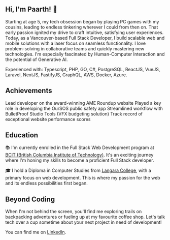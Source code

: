 ## Hi, I'm Paarth! 💖
Starting at age 5, my tech obsession began by playing PC games with my cousins, leading to endless tinkering wherever I could from then on. That early passion ignited my drive to craft intuitive, satisfying user experiences. Today, as a Vancouver-based Full Stack Developer, I build scalable web and mobile solutions with a laser focus on seamless functionality. I love problem-solving in collaborative teams and quickly mastering new technologies. I'm especially fascinated by Human-Computer Interaction and the potential of Generative AI.

Experienced with: Typescript, PHP, GO, C#, PostgreSQL, ReactJS, VueJS, Laravel, NextJS, FastifyJS, GraphQL, AWS, Docker, Azure.

## Achievements

Lead developer on the award-winning AME Roundup website
Played a key role in developing the OurSOS public safety app
Streamlined workflow with BulletProof Studio Tools (VFX budgeting solution)
Track record of exceptional website performance scores


## Education

📚 I'm currently enrolled in the Full Stack Web Development program at [BCIT (British Columbia Institute of Technology)](https://www.bcit.ca/). It's an exciting journey where I'm honing my skills to become a proficient Full Stack developer.

🎓 I hold a Diploma in Computer Studies from [Langara College](https://langara.ca), with a primary focus on web development. This is where my passion for the web and its endless possibilities first began.


## Beyond Coding
When I'm not behind the screen, you'll find me exploring trails on backpacking adventures or fueling up at my favourite coffee shop. Let's talk tech over a cup sometime about your next project in need of development!

You can find me on [LinkedIn](https://www.linkedin.com/in/paarth-dhammi-a59519154/).
